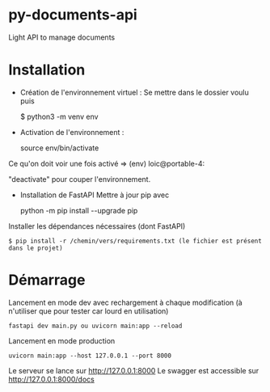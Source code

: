 # py-documents-api
Light API to manage documents

# Installation

- Création de l'environnement virtuel :
Se mettre dans le dossier voulu puis 

    $ python3 -m venv env

- Activation de l'environnement :

    source env/bin/activate

Ce qu'on doit voir une fois activé => (env) loic@portable-4:

"deactivate" pour couper l'environnement. 

- Installation de FastAPI 
Mettre à jour pip avec 

    python -m pip install --upgrade pip

Installer les dépendances nécessaires (dont FastAPI) 

    $ pip install -r /chemin/vers/requirements.txt (le fichier est présent dans le projet)

# Démarrage 

Lancement en mode dev avec rechargement à chaque modification (à n'utiliser que pour tester car lourd en utilisation)

    fastapi dev main.py ou uvicorn main:app --reload

Lancement en mode production

    uvicorn main:app --host 127.0.0.1 --port 8000

Le serveur se lance sur http://127.0.0.1:8000
Le swagger est accessible sur http://127.0.0.1:8000/docs